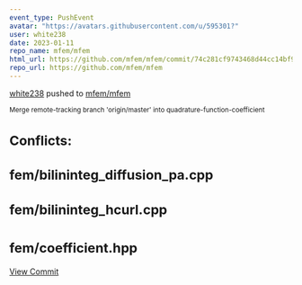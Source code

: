 ```yaml
---
event_type: PushEvent
avatar: "https://avatars.githubusercontent.com/u/595301?"
user: white238
date: 2023-01-11
repo_name: mfem/mfem
html_url: https://github.com/mfem/mfem/commit/74c281cf9743468d44cc14bf9b35fc671581b68a
repo_url: https://github.com/mfem/mfem
---
```


<a href='https://github.com/white238' target='_blank'>white238</a> pushed to <a href='https://github.com/mfem/mfem' target='_blank'>mfem/mfem</a>

<small>Merge remote-tracking branch 'origin/master' into quadrature-function-coefficient

# Conflicts:
#	fem/bilininteg_diffusion_pa.cpp
#	fem/bilininteg_hcurl.cpp
#	fem/coefficient.hpp</small>

<a href='https://github.com/mfem/mfem/commit/74c281cf9743468d44cc14bf9b35fc671581b68a' target='_blank'>View Commit</a>